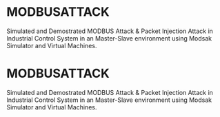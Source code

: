 


# MODBUSATTACK
Simulated and Demostrated MODBUS Attack &amp; Packet Injection Attack in Industrial Control System in an Master-Slave environment using Modsak Simulator and Virtual Machines.


# MODBUSATTACK
Simulated and Demostrated MODBUS Attack &amp; Packet Injection Attack in Industrial Control System in an Master-Slave environment using Modsak Simulator and Virtual Machines.
